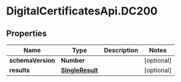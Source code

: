 # DigitalCertificatesApi.DC200

## Properties

Name | Type | Description | Notes
------------ | ------------- | ------------- | -------------
**schemaVersion** | **Number** |  | [optional] 
**results** | [**SingleResult**](SingleResult.md) |  | [optional] 



